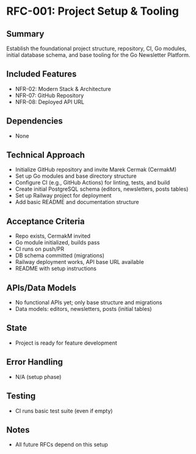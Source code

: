 # RFC-001: Project Setup & Tooling

## Summary
Establish the foundational project structure, repository, CI, Go modules, initial database schema, and base tooling for the Go Newsletter Platform.

## Included Features
- NFR-02: Modern Stack & Architecture
- NFR-07: GitHub Repository
- NFR-08: Deployed API URL

## Dependencies
- None

## Technical Approach
- Initialize GitHub repository and invite Marek Cermak (CermakM)
- Set up Go modules and base directory structure
- Configure CI (e.g., GitHub Actions) for linting, tests, and build
- Create initial PostgreSQL schema (editors, newsletters, posts tables)
- Set up Railway project for deployment
- Add basic README and documentation structure

## Acceptance Criteria
- Repo exists, CermakM invited
- Go module initialized, builds pass
- CI runs on push/PR
- DB schema committed (migrations)
- Railway deployment works, API base URL available
- README with setup instructions

## APIs/Data Models
- No functional APIs yet; only base structure and migrations
- Data models: editors, newsletters, posts (initial tables)

## State
- Project is ready for feature development

## Error Handling
- N/A (setup phase)

## Testing
- CI runs basic test suite (even if empty)

## Notes
- All future RFCs depend on this setup 